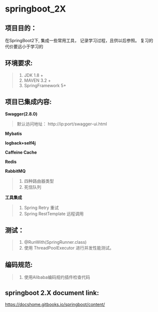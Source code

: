 # springboot_2X

项目目的：
------------------
在SpringBoot2下, 集成一些常用工具， 记录学习过程，且供以后参照。 复习的代价要远小于学习的 

环境要求:
------------------
> 1. JDK 1.8 +
> 2. MAVEN 3.2 +
> 3. SpringFramework 5+

项目已集成内容:
---------------------
<b>Swagger(2.8.0)</b>
> 默认访问地址： http://ip:port/swagger-ui.html

<b>Mybatis</b>

<b>logback+self4j</b>

<b>Caffeine Cache</b>

<b>Redis</b>

<b>RabbitMQ</b>
 > 1. 四种路由器类型
 > 2. 死信队列

<b>工具集成</b>
> 1. Spring Retry 重试
> 2. Spring RestTemplate 远程调用



测试：
---------------------
> 1. @RunWith(SpringRunner.class)
> 2. 使用 ThreadPoolExecutor 进行并发性能测试。


编码规范:
---------------------
> 1. 使用Alibaba编码规约插件检查代码



springboot 2.X document link:
------------------------
https://docshome.gitbooks.io/springboot/content/
